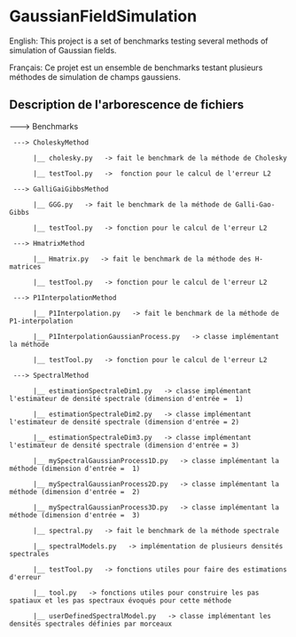 # GaussianFieldSimulation

English: This project is a set of benchmarks testing several methods of simulation of Gaussian fields.

Français: Ce projet est un ensemble de benchmarks testant plusieurs méthodes de simulation de champs gaussiens.

## Description de l'arborescence de fichiers

---> Benchmarks

     ---> CholeskyMethod
     
          |__ cholesky.py   -> fait le benchmark de la méthode de Cholesky
          
          |__ testTool.py   ->  fonction pour le calcul de l'erreur L2
          
     ---> GalliGaiGibbsMethod
     
          |__ GGG.py   -> fait le benchmark de la méthode de Galli-Gao-Gibbs  
          
          |__ testTool.py   -> fonction pour le calcul de l'erreur L2
          
     ---> HmatrixMethod
     
          |__ Hmatrix.py   -> fait le benchmark de la méthode des H-matrices
          
          |__ testTool.py   -> fonction pour le calcul de l'erreur L2
          
     ---> P1InterpolationMethod
     
          |__ P1Interpolation.py   -> fait le benchmark de la méthode de P1-interpolation
          
          |__ P1InterpolationGaussianProcess.py   -> classe implémentant la méthode
          
          |__ testTool.py   -> fonction pour le calcul de l'erreur L2
          
     ---> SpectralMethod
     
          |__ estimationSpectraleDim1.py   -> classe implémentant l'estimateur de densité spectrale (dimension d'entrée =  1)
          
          |__ estimationSpectraleDim2.py   -> classe implémentant l'estimateur de densité spectrale (dimension d'entrée = 2)
          
          |__ estimationSpectraleDim3.py   -> classe implémentant l'estimateur de densité spectrale (dimension d'entrée = 3)
          
          |__ mySpectralGaussianProcess1D.py   -> classe implémentant la méthode (dimension d'entrée =  1)
          
          |__ mySpectralGaussianProcess2D.py   -> classe implémentant la méthode (dimension d'entrée =  2)
          
          |__ mySpectralGaussianProcess3D.py   -> classe implémentant la méthode (dimension d'entrée =  3)
          
          |__ spectral.py   -> fait le benchmark de la méthode spectrale
          
          |__ spectralModels.py   -> implémentation de plusieurs densités spectrales
          
          |__ testTool.py   -> fonctions utiles pour faire des estimations d'erreur
          
          |__ tool.py   -> fonctions utiles pour construire les pas spatiaux et les pas spectraux évoqués pour cette méthode
          
          |__ userDefinedSpectralModel.py   -> classe implémentant les densités spectrales définies par morceaux
          
          


